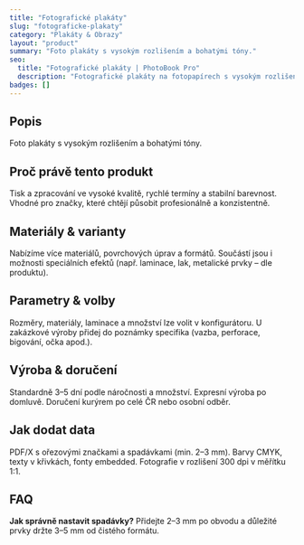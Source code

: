```yaml
---
title: "Fotografické plakáty"
slug: "fotograficke-plakaty"
category: "Plakáty & Obrazy"
layout: "product"
summary: "Foto plakáty s vysokým rozlišením a bohatými tóny."
seo:
  title: "Fotografické plakáty | PhotoBook Pro"
  description: "Fotografické plakáty na fotopapírech s vysokým rozlišením."
badges: []
---
```

## Popis
Foto plakáty s vysokým rozlišením a bohatými tóny.

## Proč právě tento produkt
Tisk a zpracování ve vysoké kvalitě, rychlé termíny a stabilní barevnost. Vhodné pro značky, které chtějí působit profesionálně a konzistentně.

## Materiály & varianty
Nabízíme více materiálů, povrchových úprav a formátů. Součástí jsou i možnosti speciálních efektů (např. laminace, lak, metalické prvky – dle produktu).

## Parametry & volby
Rozměry, materiály, laminace a množství lze volit v konfigurátoru. U zakázkové výroby přidej do poznámky specifika (vazba, perforace, bigování, očka apod.).

## Výroba & doručení
Standardně 3–5 dní podle náročnosti a množství. Expresní výroba po domluvě. Doručení kurýrem po celé ČR nebo osobní odběr.

## Jak dodat data
PDF/X s ořezovými značkami a spadávkami (min. 2–3 mm). Barvy CMYK, texty v křivkách, fonty embedded. Fotografie v rozlišení 300 dpi v měřítku 1:1.

## FAQ
**Jak správně nastavit spadávky?** Přidejte 2–3 mm po obvodu a důležité prvky držte 3–5 mm od čistého formátu.
